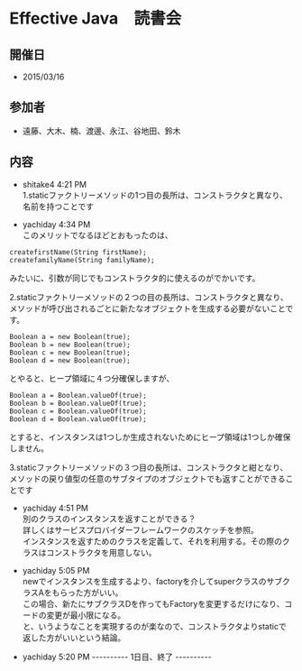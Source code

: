 # Effective Java　読書会

## 開催日
 * 2015/03/16
## 参加者

 * 遠藤、大木、楠、渡邊、永江、谷地田、鈴木

## 内容

* shitake4 4:21 PM  
1.staticファクトリーメソッドの1つ目の長所は、コンストラクタと異なり、名前を持つことです

* yachiday 4:34 PM  
このメリットでなるほどとおもったのは、


```
createfirstName(String firstName);
createfamilyName(String familyName);
```

みたいに、引数が同じでもコンストラクタ的に使えるのがでかいです。  

2.staticファクトリーメソッドの２つの目の長所は、コンストラクタと異なり、メソッドが呼び出されるごとに新たなオブジェクトを生成する必要がないことです。  

```
Boolean a = new Boolean(true);  
Boolean b = new Boolean(true);  
Boolean c = new Boolean(true);  
Boolean d = new Boolean(true);  
```

とやると、ヒープ領域に４つ分確保しますが、  

```
Boolean a = Boolean.valueOf(true);  
Boolean b = Boolean.valueOf(true);  
Boolean c = Boolean.valueOf(true);  
Boolean d = Boolean.valueOf(true);  
```

とすると、インスタンスは1つしか生成されないためにヒープ領域は1つしか確保しません。  

3.staticファクトリーメソッドの３つ目の長所は、コンストラクタと紺となり、メソッドの戻り値型の任意のサブタイプのオブジェクトでも返すことができることです  


* yachiday 4:51 PM  
別のクラスのインスタンスを返すことができる？  
詳しくはサービスプロバイダーフレームワークのスケッチを参照。  
インスタンスを返すためのクラスを定義して、それを利用する。その際のクラスはコンストラクタを用意しない。  

* yachiday 5:05 PM  
newでインスタンスを生成するより、factoryを介してsuperクラスのサブクラスAをもらった方がいい。  
この場合、新たにサブクラスDを作ってもFactoryを変更するだけになり、コードの変更が最小限になる。  
と、いうようなことを実現するのが楽なので、コンストラクタよりstaticで返した方がいいという結論。  

* yachiday 5:20 PM ---------- 1日目、終了 ----------   
